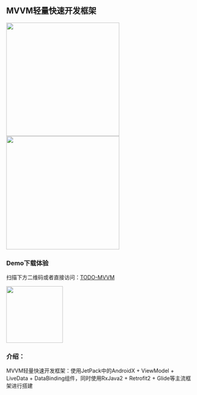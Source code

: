## MVVM轻量快速开发框架

<img src="https://github.com/azhon/TODO-MVVM/blob/master/img/img_2.png" width="300">  <img src="https://github.com/azhon/TODO-MVVM/blob/master/img/img_1.png" width="300">

### Demo下载体验

扫描下方二维码或者直接访问：[TODO-MVVM](https://www.pgyer.com/mvvm)

<img src="https://github.com/azhon/TODO-MVVM/blob/master/img/img_code.png" width="150" height="150">

### 介绍：

MVVM轻量快速开发框架：使用JetPack中的AndroidX + ViewModel + LiveData +
DataBinding组件，同时使用RxJava2 + Retrofit2 + Glide等主流框架进行搭建

